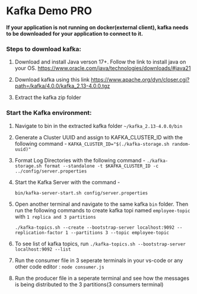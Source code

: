 # Kafka Demo PRO

**If your application is not running on docker(external client), kafka needs to be downloaded for your application to connect to it.**

### Steps to download kafka:
1. Download and install Java verson 17+. Follow the link to install java on your OS. https://www.oracle.com/java/technologies/downloads/#java21

2. Download kafka using this link https://www.apache.org/dyn/closer.cgi?path=/kafka/4.0.0/kafka_2.13-4.0.0.tgz

3. Extract the kafka zip folder

### Start the Kafka environment:

1. Navigate to bin in the extracted kafka folder `~/kafka_2.13-4.0.0/bin`

2. Generate a Cluster UUID and assign to KAFKA_CLUSTER_ID with the following command - `KAFKA_CLUSTER_ID="$(./kafka-storage.sh random-uuid)"`

3. Format Log Directories with the following command -  `./kafka-storage.sh format --standalone -t $KAFKA_CLUSTER_ID -c ../config/server.properties`

4. Start the Kafka Server with the command -

    ```sh
    bin/kafka-server-start.sh config/server.properties
    ```

5. Open another terminal and navigate to the same kafka `bin` folder. Then run the following commands to create kafka topi named `employee-topic` with `1 replica and 3 partitions`

    ```
    ./kafka-topics.sh --create --bootstrap-server localhost:9092 --replication-factor 1 --partitions 3 --topic employee-topic
    ```

6. To see list of kafka topics, run `./kafka-topics.sh --bootstrap-server localhost:9092 --list`

7. Run the consumer file in 3 seperate terminals in your vs-code or any other code editor : `node consumer.js`

8. Run the producer file in a seperate terminal and see how the messages is being distributed to the 3 partitions(3 consumers terminal)